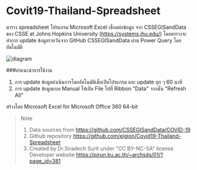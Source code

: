 # Covit19-Thailand-Spreadsheet
ตาราง spreadsheet โปรแกรม Microsoft Excel เชื่อมต่อข้อมูล จาก CSSEGISandData ของ CSSE at Johns Hopkins University (https://systems.jhu.edu/) โดยตารางจะทำการ update ข้อมูลรายวันจาก GitHub CSSEGISandData ผ่าน Power Query โดยอัตโนมัติ

![diagram](https://pirun.ku.ac.th/~archsds/01/wp-content/uploads/2020/03/2020-03-27_14-12-19-785x284.jpg)

###คำแนะนำการใช้งาน
1. การ update ข้อมูลดำเนินการโดยอัตโนมัติเมื่อเปิดโปรแกรม และ update ทุก ๆ 60 นาที
2. การ update ข้อมูลแบบ Manual ให้เปิด File ไปที่ Ribbon "Data" จากนั้น "Refresh All"  

สร้างโดย Microsoft Excel for Microsoft Office 360 64-bit

>Note
>1. Data sources from  https://github.com/CSSEGISandData/COVID-19
>2. Github repository https://github.com/eigion/Covid19-Thailand-Spreadsheet
>3. Created by Dr.Siradech Surit under "CC BY-NC-SA" license
>   Developer website https://pirun.ku.ac.th/~archsds/01/?page_id=381
